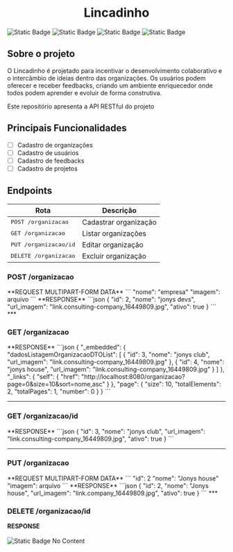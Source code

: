 <h1 align="center" style="font-weight: bold;">Lincadinho</h1>


![Static Badge](https://img.shields.io/badge/Java-orange?style=for-the-badge)
![Static Badge](https://img.shields.io/badge/Spring-green?style=for-the-badge)
![Static Badge](https://img.shields.io/badge/MySQL-blue?style=for-the-badge)
![Static Badge](https://img.shields.io/badge/AWS-16537e?style=for-the-badge)



## Sobre o projeto

O Lincadinho é projetado para incentivar o desenvolvimento colaborativo e o intercâmbio de ideias dentro das organizações. Os usuários podem oferecer e receber feedbacks, criando um ambiente enriquecedor onde todos podem aprender e evoluir de forma construtiva.

Este repositório apresenta a API RESTful do projeto

## Principais Funcionalidades
- [ ] Cadastro de organizações 
- [ ] Cadastro de usuários
- [ ] Cadastro de feedbacks
- [ ] Cadastro de projetos 

## Endpoints

| Rota                            | Descrição             |
|---------------------------------|-----------------------|
| <kbd>POST /organizacao</kbd>    | Cadastrar organização |
| <kbd>GET /organizacao </kbd>    | Listar organizações   |
| <kbd>PUT /organizacao/id </kbd> | Editar organização    |
| <kbd>DELETE /organizacao </kbd> | Excluir organização   |

<h3 id="post-organizacao-detalhes">POST /organizacao</h3>
**REQUEST MULTIPART-FORM DATA**
```
"nome": "empresa"
"imagem": arquivo
```
**RESPONSE**
```json
{
	"id": 2,
	"nome": "jonys devs",
	"url_imagem": "link.consulting-company_16449809.jpg",
	"ativo": true
}
```
***
<h3 id="get-organizacao-lista-detalhes">GET /organizacao</h3>
**RESPONSE**
```json
{
  "_embedded": {
    "dadosListagemOrganizacaoDTOList": [
      {
        "id": 3,
        "nome": "jonys club",
        "url_imagem": "link.consulting-company_16449809.jpg"
      },
      {
        "id": 4,
        "nome": "jonys house",
        "url_imagem": "link.consulting-company_16449809.jpg"
      }
    ]
  },
  "_links": {
    "self": {
      "href": "http://localhost:8080/organizacao?page=0&size=10&sort=nome,asc"
    }
  },
  "page": {
    "size": 10,
    "totalElements": 2,
    "totalPages": 1,
    "number": 0
  }
}
```

***
<h3 id="get-organizacao-buscar-detalhes">GET /organizacao/id</h3>
**RESPONSE**
```json
{
	"id": 3,
	"nome": "jonys club",
	"url_imagem": "link.consulting-company_16449809.jpg",
	"ativo": true
}
```

***
<h3 id="put-organizacao-detalhes">PUT /organizacao</h3>
**REQUEST MULTIPART-FORM DATA**
```
"id": 2
"nome": "Jonys house"
"imagem": arquivo
```
**RESPONSE**
```json
{
  "id": 2,
  "nome": "Jonys house",
  "url_imagem": "link.company_16449809.jpg",
  "ativo": true
}
```
***
<h3 id="delete-organizacao-detalhes">DELETE /organizacao/id</h3>

**RESPONSE**<br><br>
![Static Badge](https://img.shields.io/badge/204-green) No Content




